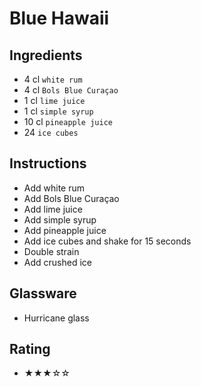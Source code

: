 # Blue Hawaii

## Ingredients
- 4 cl `white rum`
- 4 cl `Bols Blue Curaçao`
- 1 cl `lime juice`
- 1 cl `simple syrup`
- 10 cl `pineapple juice`
- 24 `ice cubes`

## Instructions
- Add white rum
- Add Bols Blue Curaçao
- Add lime juice
- Add simple syrup
- Add pineapple juice
- Add ice cubes and shake for 15 seconds
- Double strain
- Add crushed ice

## Glassware
- Hurricane glass

## Rating
- ★★★☆☆